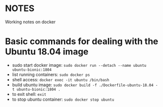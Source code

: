 # NOTES

Working notes on docker

# Basic commands for dealing with the Ubuntu 18.04 image

* sudo start docker image: `sudo docker run --detach --name ubuntu ubuntu-bionic:1804`
* list running containers: `sudo docker ps`
* shell access: `docker exec -it ubuntu /bin/bash`
* build ubuntu image: `sudo docker build -f ./Dockerfile-ubuntu-18.04 -t ubuntu-bionic:1804 .`
* to exit shell: `exit`
* to stop ubuntu container: `sudo docker stop ubuntu`